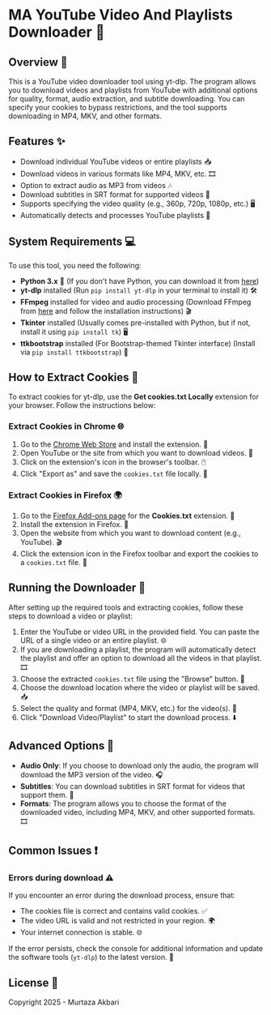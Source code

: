 # MA YouTube Video And Playlists Downloader 🎥

## Overview 🌟
This is a YouTube video downloader tool using yt-dlp. The program allows you to download videos and playlists from YouTube with additional options for quality, format, audio extraction, and subtitle downloading. You can specify your cookies to bypass restrictions, and the tool supports downloading in MP4, MKV, and other formats.

## Features ✨
- Download individual YouTube videos or entire playlists 📥
- Download videos in various formats like MP4, MKV, etc. 🎞️
- Option to extract audio as MP3 from videos 🎶
- Download subtitles in SRT format for supported videos 💬
- Supports specifying the video quality (e.g., 360p, 720p, 1080p, etc.) 🖥️
- Automatically detects and processes YouTube playlists 🔄

## System Requirements 💻
To use this tool, you need the following:
- **Python 3.x** 🐍 (If you don't have Python, you can download it from [here](https://www.python.org/downloads/))
- **yt-dlp** installed (Run `pip install yt-dlp` in your terminal to install it) 🛠️
- **FFmpeg** installed for video and audio processing (Download FFmpeg from [here](https://ffmpeg.org/download.html) and follow the installation instructions) 🎬
- **Tkinter** installed (Usually comes pre-installed with Python, but if not, install it using `pip install tk`) 🖥️
- **ttkbootstrap** installed (For Bootstrap-themed Tkinter interface) (Install via `pip install ttkbootstrap`) 💠

## How to Extract Cookies 🍪
To extract cookies for yt-dlp, use the **Get cookies.txt Locally** extension for your browser. Follow the instructions below:

### Extract Cookies in Chrome 🌐
1. Go to the [Chrome Web Store](https://chrome.google.com/webstore/detail/get-cookiestxt-locally) and install the extension. 🛒
2. Open YouTube or the site from which you want to download videos. 🎥
3. Click on the extension's icon in the browser's toolbar. 🖱️
4. Click "Export as" and save the `cookies.txt` file locally. 📂

### Extract Cookies in Firefox 🌍
1. Go to the [Firefox Add-ons page](https://addons.mozilla.org/en-US/firefox/addon/cookies-txt/) for the **Cookies.txt** extension. 🔌
2. Install the extension in Firefox. 🦊
3. Open the website from which you want to download content (e.g., YouTube). 🎬
4. Click the extension icon in the Firefox toolbar and export the cookies to a `cookies.txt` file. 📄

## Running the Downloader 🚀
After setting up the required tools and extracting cookies, follow these steps to download a video or playlist:
1. Enter the YouTube or video URL in the provided field. You can paste the URL of a single video or an entire playlist. 🌐
2. If you are downloading a playlist, the program will automatically detect the playlist and offer an option to download all the videos in that playlist. 🎞️
3. Choose the extracted `cookies.txt` file using the "Browse" button. 📂
4. Choose the download location where the video or playlist will be saved. 📥
5. Select the quality and format (MP4, MKV, etc.) for the video(s). 🎥
6. Click "Download Video/Playlist" to start the download process. ⬇️

## Advanced Options 🔧
- **Audio Only**: If you choose to download only the audio, the program will download the MP3 version of the video. 🎧
- **Subtitles**: You can download subtitles in SRT format for videos that support them. 💬
- **Formats**: The program allows you to choose the format of the downloaded video, including MP4, MKV, and other supported formats. 🎞️

## Common Issues ❗
### Errors during download ⚠️
If you encounter an error during the download process, ensure that:
- The cookies file is correct and contains valid cookies. ✅
- The video URL is valid and not restricted in your region. 🌍
- Your internet connection is stable. 🌐

If the error persists, check the console for additional information and update the software tools (`yt-dlp`) to the latest version. 🔄

## License 📜
Copyright 2025 - Murtaza Akbari
